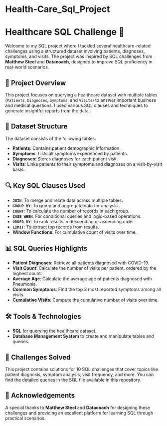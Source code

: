 # Health-Care_Sql_Project
# Healthcare SQL Challenge 🏥

Welcome to my SQL project where I tackled several healthcare-related challenges using a structured dataset involving patients, diagnoses, symptoms, and visits. The project was inspired by SQL challenges from **Matthew Steel** and **Datacoach**, designed to improve SQL proficiency in real-world scenarios.

## 🚀 Project Overview
This project focuses on querying a healthcare dataset with multiple tables (`Patients`, `Diagnoses`, `Symptoms`, and `Visits`) to answer important business and medical questions. I used various SQL clauses and techniques to generate insightful reports from the data.

## 📁 Dataset Structure
The dataset consists of the following tables:
- **Patients**: Contains patient demographic information.
- **Symptoms**: Lists all symptoms experienced by patients.
- **Diagnoses**: Stores diagnoses for each patient visit.
- **Visits**: Links patients to their symptoms and diagnoses on a visit-by-visit basis.

## 🔍 Key SQL Clauses Used
- **`JOIN`**: To merge and relate data across multiple tables.
- **`GROUP BY`**: To group and aggregate data for analysis.
- **`COUNT`**: To calculate the number of records in each group.
- **`CASE WHEN`**: For conditional queries and logic-based operations.
- **`ORDER BY`**: To rank results in descending or ascending order.
- **`LIMIT`**: To extract top records from results.
- **Window Functions**: For cumulative count of visits over time.

## 📊 SQL Queries Highlights
- **Patient Diagnoses**: Retrieve all patients diagnosed with COVID-19.
- **Visit Count**: Calculate the number of visits per patient, ordered by the highest count.
- **Average Age**: Calculate the average age of patients diagnosed with Pneumonia.
- **Common Symptoms**: Find the top 3 most reported symptoms among all visits.
- **Cumulative Visits**: Compute the cumulative number of visits over time.

## 🛠️ Tools & Technologies
- **SQL** for querying the healthcare dataset.
- **Database Management System** to create and manipulate tables and queries.

## 📌 Challenges Solved
This project contains solutions for 10 SQL challenges that cover topics like patient diagnosis, symptom analysis, visit frequency, and more. You can find the detailed queries in the SQL file available in this repository.

## 🤝 Acknowledgements
A special thanks to **Matthew Steel** and **Datacoach** for designing these challenges and providing an excellent platform for learning SQL through practical scenarios.
